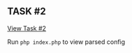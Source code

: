 ## TASK #2

[View Task #2](https://www.dropbox.com/s/7j0j6tfmgw0hxsw/PHP_Interview_assignment_Configuration_Parser.pdf?dl=0)

Run `php index.php` to view parsed config
